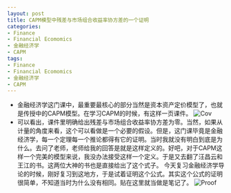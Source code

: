 ```yaml
---
layout: post
title: CAPM模型中残差与市场组合收益率协方差的一个证明
categories:
- Finance
- Financial Ecomomics
- 金融经济学
- CAPM
tags:
- Finance
- Financial Ecomomics
- 金融经济学
- CAPM
---
```


- 金融经济学这门课中，最重要最核心的部分当然是资本资产定价模型了，也就是传授中的CAPM模型。在学习CAPM的时候，有这样一页课件。
![Cov](https://raw.github.com/newhotter/homepage/gh-pages/images/cov.png)
- 可以看出，课件里明确给出残差与市场组合收益率协方差为零。当然，如果从计量的角度来看，这个可以看做是一个必要的假设。但是，这门课毕竟是金融经济学，每一个定理每一个推论都得有它的证明。当时我就没有明白到底是为什么。去问了老师，老师给我的回答是就是这样定义的。好吧，对于CAPM这样一个完美的模型来说，我没办法接受这样一个定义。于是又去翻了汪昌云和王江的书。这两位大神的书也是直接给出了这个式子。
今天复习金融经济学导论的时候，刚好复习到这地方，于是试着证明这个公式。其实这个公式的证明很简单，不知道当时为什么没有相同。贴在这里就当做是笔记了。
![Proof](https://raw.github.com/newhotter/homepage/gh-pages/images/proof.png)
